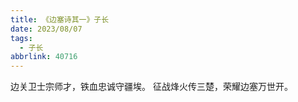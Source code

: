 ```yaml
---
title: 《边塞诗其一》子长
date: 2023/08/07
tags:
  - 子长
abbrlink: 40716
---
```

边关卫士宗师才，铁血忠诚守疆埃。
征战烽火传三楚，荣耀边塞万世开。
